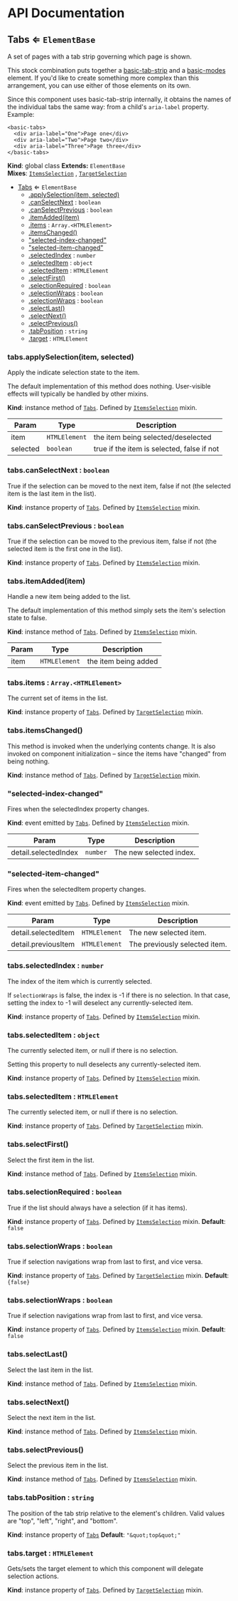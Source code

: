 # API Documentation
<a name="Tabs"></a>

## Tabs ⇐ <code>ElementBase</code>
A set of pages with a tab strip governing which page is shown.

This stock combination puts together a [basic-tab-strip](../basic-tab-strip/)
and a [basic-modes](../basic-modes/) element. If you'd like to create
something more complex than this arrangement, you can use either of those
elements on its own.

Since this component uses basic-tab-strip internally, it obtains the names of
the individual tabs the same way: from a child's `aria-label` property.
Example:

    <basic-tabs>
      <div aria-label="One">Page one</div>
      <div aria-label="Two">Page two</div>
      <div aria-label="Three">Page three</div>
    </basic-tabs>

  **Kind**: global class
**Extends:** <code>ElementBase</code>  
**Mixes**: <code>[ItemsSelection](../basic-component-mixins/docs/ItemsSelection.md)</code>
  , <code>[TargetSelection](../basic-component-mixins/docs/TargetSelection.md)</code>
  

* [Tabs](#Tabs) ⇐ <code>ElementBase</code>
    * [.applySelection(item, selected)](#ItemsSelection+applySelection)
    * [.canSelectNext](#ItemsSelection+canSelectNext) : <code>boolean</code>
    * [.canSelectPrevious](#ItemsSelection+canSelectPrevious) : <code>boolean</code>
    * [.itemAdded(item)](#ItemsSelection+itemAdded)
    * [.items](#TargetSelection+items) : <code>Array.&lt;HTMLElement&gt;</code>
    * [.itemsChanged()](#TargetSelection+itemsChanged)
    * ["selected-index-changed"](#ItemsSelection.event_selected-index-changed)
    * ["selected-item-changed"](#ItemsSelection.event_selected-item-changed)
    * [.selectedIndex](#ItemsSelection+selectedIndex) : <code>number</code>
    * [.selectedItem](#ItemsSelection+selectedItem) : <code>object</code>
    * [.selectedItem](#TargetSelection+selectedItem) : <code>HTMLElement</code>
    * [.selectFirst()](#ItemsSelection+selectFirst)
    * [.selectionRequired](#ItemsSelection+selectionRequired) : <code>boolean</code>
    * [.selectionWraps](#TargetSelection+selectionWraps) : <code>boolean</code>
    * [.selectionWraps](#ItemsSelection+selectionWraps) : <code>boolean</code>
    * [.selectLast()](#ItemsSelection+selectLast)
    * [.selectNext()](#ItemsSelection+selectNext)
    * [.selectPrevious()](#ItemsSelection+selectPrevious)
    * [.tabPosition](#Tabs+tabPosition) : <code>string</code>
    * [.target](#TargetSelection+target) : <code>HTMLElement</code>

<a name="ItemsSelection+applySelection"></a>

### tabs.applySelection(item, selected)
Apply the indicate selection state to the item.

The default implementation of this method does nothing. User-visible
effects will typically be handled by other mixins.

  **Kind**: instance method of <code>[Tabs](#Tabs)</code>. Defined by <code>[ItemsSelection](../basic-component-mixins/docs/ItemsSelection.md)</code> mixin.

| Param | Type | Description |
| --- | --- | --- |
| item | <code>HTMLElement</code> | the item being selected/deselected |
| selected | <code>boolean</code> | true if the item is selected, false if not |

<a name="ItemsSelection+canSelectNext"></a>

### tabs.canSelectNext : <code>boolean</code>
True if the selection can be moved to the next item, false if not (the
selected item is the last item in the list).

  **Kind**: instance property of <code>[Tabs](#Tabs)</code>. Defined by <code>[ItemsSelection](../basic-component-mixins/docs/ItemsSelection.md)</code> mixin.
<a name="ItemsSelection+canSelectPrevious"></a>

### tabs.canSelectPrevious : <code>boolean</code>
True if the selection can be moved to the previous item, false if not
(the selected item is the first one in the list).

  **Kind**: instance property of <code>[Tabs](#Tabs)</code>. Defined by <code>[ItemsSelection](../basic-component-mixins/docs/ItemsSelection.md)</code> mixin.
<a name="ItemsSelection+itemAdded"></a>

### tabs.itemAdded(item)
Handle a new item being added to the list.

The default implementation of this method simply sets the item's
selection state to false.

  **Kind**: instance method of <code>[Tabs](#Tabs)</code>. Defined by <code>[ItemsSelection](../basic-component-mixins/docs/ItemsSelection.md)</code> mixin.

| Param | Type | Description |
| --- | --- | --- |
| item | <code>HTMLElement</code> | the item being added |

<a name="TargetSelection+items"></a>

### tabs.items : <code>Array.&lt;HTMLElement&gt;</code>
The current set of items in the list.

  **Kind**: instance property of <code>[Tabs](#Tabs)</code>. Defined by <code>[TargetSelection](../basic-component-mixins/docs/TargetSelection.md)</code> mixin.
<a name="TargetSelection+itemsChanged"></a>

### tabs.itemsChanged()
This method is invoked when the underlying contents change. It is also
invoked on component initialization – since the items have "changed" from
being nothing.

  **Kind**: instance method of <code>[Tabs](#Tabs)</code>. Defined by <code>[TargetSelection](../basic-component-mixins/docs/TargetSelection.md)</code> mixin.
<a name="ItemsSelection.event_selected-index-changed"></a>

### "selected-index-changed"
Fires when the selectedIndex property changes.

  **Kind**: event emitted by <code>[Tabs](#Tabs)</code>. Defined by <code>[ItemsSelection](../basic-component-mixins/docs/ItemsSelection.md)</code> mixin.

| Param | Type | Description |
| --- | --- | --- |
| detail.selectedIndex | <code>number</code> | The new selected index. |

<a name="ItemsSelection.event_selected-item-changed"></a>

### "selected-item-changed"
Fires when the selectedItem property changes.

  **Kind**: event emitted by <code>[Tabs](#Tabs)</code>. Defined by <code>[ItemsSelection](../basic-component-mixins/docs/ItemsSelection.md)</code> mixin.

| Param | Type | Description |
| --- | --- | --- |
| detail.selectedItem | <code>HTMLElement</code> | The new selected item. |
| detail.previousItem | <code>HTMLElement</code> | The previously selected item. |

<a name="ItemsSelection+selectedIndex"></a>

### tabs.selectedIndex : <code>number</code>
The index of the item which is currently selected.

If `selectionWraps` is false, the index is -1 if there is no selection.
In that case, setting the index to -1 will deselect any
currently-selected item.

  **Kind**: instance property of <code>[Tabs](#Tabs)</code>. Defined by <code>[ItemsSelection](../basic-component-mixins/docs/ItemsSelection.md)</code> mixin.
<a name="ItemsSelection+selectedItem"></a>

### tabs.selectedItem : <code>object</code>
The currently selected item, or null if there is no selection.

Setting this property to null deselects any currently-selected item.

  **Kind**: instance property of <code>[Tabs](#Tabs)</code>. Defined by <code>[ItemsSelection](../basic-component-mixins/docs/ItemsSelection.md)</code> mixin.
<a name="TargetSelection+selectedItem"></a>

### tabs.selectedItem : <code>HTMLElement</code>
The currently selected item, or null if there is no selection.

  **Kind**: instance property of <code>[Tabs](#Tabs)</code>. Defined by <code>[TargetSelection](../basic-component-mixins/docs/TargetSelection.md)</code> mixin.
<a name="ItemsSelection+selectFirst"></a>

### tabs.selectFirst()
Select the first item in the list.

  **Kind**: instance method of <code>[Tabs](#Tabs)</code>. Defined by <code>[ItemsSelection](../basic-component-mixins/docs/ItemsSelection.md)</code> mixin.
<a name="ItemsSelection+selectionRequired"></a>

### tabs.selectionRequired : <code>boolean</code>
True if the list should always have a selection (if it has items).

  **Kind**: instance property of <code>[Tabs](#Tabs)</code>. Defined by <code>[ItemsSelection](../basic-component-mixins/docs/ItemsSelection.md)</code> mixin.
**Default**: <code>false</code>  
<a name="TargetSelection+selectionWraps"></a>

### tabs.selectionWraps : <code>boolean</code>
True if selection navigations wrap from last to first, and vice versa.

  **Kind**: instance property of <code>[Tabs](#Tabs)</code>. Defined by <code>[TargetSelection](../basic-component-mixins/docs/TargetSelection.md)</code> mixin.
**Default**: <code>{false}</code>  
<a name="ItemsSelection+selectionWraps"></a>

### tabs.selectionWraps : <code>boolean</code>
True if selection navigations wrap from last to first, and vice versa.

  **Kind**: instance property of <code>[Tabs](#Tabs)</code>. Defined by <code>[ItemsSelection](../basic-component-mixins/docs/ItemsSelection.md)</code> mixin.
**Default**: <code>false</code>  
<a name="ItemsSelection+selectLast"></a>

### tabs.selectLast()
Select the last item in the list.

  **Kind**: instance method of <code>[Tabs](#Tabs)</code>. Defined by <code>[ItemsSelection](../basic-component-mixins/docs/ItemsSelection.md)</code> mixin.
<a name="ItemsSelection+selectNext"></a>

### tabs.selectNext()
Select the next item in the list.

  **Kind**: instance method of <code>[Tabs](#Tabs)</code>. Defined by <code>[ItemsSelection](../basic-component-mixins/docs/ItemsSelection.md)</code> mixin.
<a name="ItemsSelection+selectPrevious"></a>

### tabs.selectPrevious()
Select the previous item in the list.

  **Kind**: instance method of <code>[Tabs](#Tabs)</code>. Defined by <code>[ItemsSelection](../basic-component-mixins/docs/ItemsSelection.md)</code> mixin.
<a name="Tabs+tabPosition"></a>

### tabs.tabPosition : <code>string</code>
The position of the tab strip relative to the element's children. Valid
values are "top", "left", "right", and "bottom".

  **Kind**: instance property of <code>[Tabs](#Tabs)</code>
**Default**: <code>&quot;\&quot;top\&quot;&quot;</code>  
<a name="TargetSelection+target"></a>

### tabs.target : <code>HTMLElement</code>
Gets/sets the target element to which this component will delegate
selection actions.

  **Kind**: instance property of <code>[Tabs](#Tabs)</code>. Defined by <code>[TargetSelection](../basic-component-mixins/docs/TargetSelection.md)</code> mixin.
